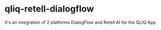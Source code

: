 # qliq-retell-dialogflow
It's an integration of 2 platforms DialogFlow and Retell AI for the QLIQ App
